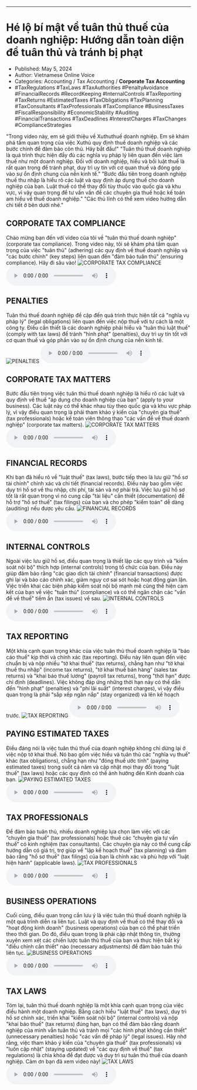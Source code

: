 
---

# Hé lộ bí mật về tuân thủ thuế của doanh nghiệp: Hướng dẫn toàn diện để tuân thủ và tránh bị phạt

- Published: May 5, 2024
- Author: Vietnamese Online Voice
- Categories: Accounting / Tax Accounting / **Corporate Tax Accounting**
- #TaxRegulations #TaxLaws #TaxAuthorities #PenaltyAvoidance #FinancialRecords #RecordKeeping #InternalControls #TaxReporting #TaxReturns #EstimatedTaxes #TaxObligations #TaxPlanning #TaxConsultants #TaxProfessionals #TaxCompliance #BusinessTaxes #FiscalResponsibility #EconomicStability #Auditing #FinancialTransactions #TaxDeadlines #InterestCharges #TaxChanges #ComplianceStrategies

"Trong video này, em sẽ giới thiệu về Xuthuthuế doanh nghiệp. Em sẽ khám phá tầm quan trọng của việc Xuthủ quy định thuế doanh nghiệp và các bước chính để đảm bảo côn thủ. Hãy bắt đầu!" "Tuân thủ thuế doanh nghiệp là quá trình thực hiện đầy đủ các nghĩa vụ pháp lý liên quan đến việc làm thuế như một doanh nghiệp. Đối với doanh nghiệp, hiểu và bồi luật thuế là rất quan trọng để tránh phạt, duy trì uy tín với cơ quan thuế và đóng góp vào sự ổn định chung của nền kinh tế." "Bước đầu tiên trong doanh nghiệp thuế thu nhập là hiểu rõ các luật và quy định áp dụng thuế cho doanh nghiệp của bạn. Luật thuế có thể thay đổi tùy thuộc vào quốc gia và khu vực, vì vậy quan trọng để tư vấn vấn đề các chuyên gia thuế hoặc kế toán am hiểu về thuế doanh nghiệp." "Các thủ lĩnh có thể xem video hướng dẫn chi tiết ở bên dưới nhé."


## CORPORATE TAX COMPLIANCE

Chào mừng bạn đến với video của tôi về "tuân thủ thuế doanh nghiệp" (corporate tax compliance). Trong video này, tôi sẽ khám phá tầm quan trọng của việc "tuân thủ" (adhering) các quy định về thuế doanh nghiệp và "các bước chính" (key steps) liên quan đến "đảm bảo tuân thủ" (ensuring compliance). Hãy đi sâu vào!
![CORPORATE TAX COMPLIANCE](https://http-archiver-apis-production-80.schnworks.com/storage/images/transitions/2024-05-05/transition-11372925912-Montserrat-Medium-1A237E.jpg)
<audio controls>
    <source src="https://http-archiver-apis-production-80.schnworks.com/storage/storage/audio/file-18329599956.mp3" type="audio/mpeg">
</audio>



## PENALTIES

Tuân thủ thuế doanh nghiệp đề cập đến quá trình thực hiện tất cả "nghĩa vụ pháp lý" (legal obligations) liên quan đến việc nộp thuế với tư cách là một công ty. Điều cần thiết là các doanh nghiệp phải hiểu và "tuân thủ luật thuế" (comply with tax laws) để tránh "hình phạt" (penalties), duy trì uy tín tốt với cơ quan thuế và góp phần vào sự ổn định chung của nền kinh tế.
![PENALTIES](https://http-archiver-apis-production-80.schnworks.com/storage/images/transitions/2024-05-05/transition--4805606961-Montserrat-SemiBold-512DA8.jpg)
<audio controls>
    <source src="https://http-archiver-apis-production-80.schnworks.com/storage/storage/audio/file-11049262390.mp3" type="audio/mpeg">
</audio>



## CORPORATE TAX MATTERS

Bước đầu tiên trong việc tuân thủ thuế doanh nghiệp là hiểu rõ các luật và quy định về thuế "áp dụng cho doanh nghiệp của bạn" (apply to your business). Các luật này có thể khác nhau tùy theo quốc gia và khu vực pháp lý, vì vậy điều quan trọng là phải tham khảo ý kiến ​​của "chuyên gia thuế" (tax professionals) hoặc kế toán viên thông thạo "các vấn đề về thuế doanh nghiệp" (corporate tax matters).
![CORPORATE TAX MATTERS](https://http-archiver-apis-production-80.schnworks.com/storage/images/transitions/2024-05-05/transition-22854048276-Montserrat-Medium-004895.jpg)
<audio controls>
    <source src="https://http-archiver-apis-production-80.schnworks.com/storage/storage/audio/file-15977513989.mp3" type="audio/mpeg">
</audio>



## FINANCIAL RECORDS

Khi bạn đã hiểu rõ về "luật thuế" (tax laws), bước tiếp theo là lưu giữ "hồ sơ tài chính" chính xác và chi tiết (financial records). Điều này bao gồm việc duy trì hồ sơ về thu nhập, chi phí, tài sản và nợ phải trả. Việc lưu giữ hồ sơ tốt là rất quan trọng vì nó cung cấp "tài liệu" cần thiết (documentation) để hỗ trợ "hồ sơ thuế" (tax filings) của bạn và cho phép "kiểm toán" dễ dàng (auditing) nếu được yêu cầu.
![FINANCIAL RECORDS](https://http-archiver-apis-production-80.schnworks.com/storage/images/transitions/2024-05-05/transition-6269724974-Montserrat-Medium-880E4F.jpg)
<audio controls>
    <source src="https://http-archiver-apis-production-80.schnworks.com/storage/storage/audio/file-49010195240.mp3" type="audio/mpeg">
</audio>



## INTERNAL CONTROLS

Ngoài việc lưu giữ hồ sơ, điều quan trọng là thiết lập các quy trình và "kiểm soát nội bộ" thích hợp (internal controls) trong tổ chức của bạn. Điều này giúp đảm bảo rằng "các giao dịch tài chính" (financial transactions) ​​được ghi lại và báo cáo chính xác, giảm nguy cơ sai sót hoặc hoạt động gian lận. Việc triển khai các biện pháp kiểm soát nội bộ mạnh mẽ cũng thể hiện cam kết của bạn về việc "tuân thủ" (compliance) và có thể ngăn chặn các "vấn đề về thuế" tiềm ẩn (tax issues) về sau.
![INTERNAL CONTROLS](https://http-archiver-apis-production-80.schnworks.com/storage/images/transitions/2024-05-05/transition-13842654384-Montserrat-SemiBold-512DA8.jpg)
<audio controls>
    <source src="https://http-archiver-apis-production-80.schnworks.com/storage/storage/audio/file-9932129811.mp3" type="audio/mpeg">
</audio>



## TAX REPORTING

Một khía cạnh quan trọng khác của việc tuân thủ thuế doanh nghiệp là "báo cáo thuế" kịp thời và chính xác (tax reporting). Điều này liên quan đến việc chuẩn bị và nộp nhiều "tờ khai thuế" (tax returns), chẳng hạn như "tờ khai thuế thu nhập" (income tax returns), "tờ khai thuế bán hàng" (sales tax returns) và "khai báo thuế lương" (payroll tax returns), trong "thời hạn" được chỉ định (deadlines). Việc không đáp ứng những thời hạn này có thể dẫn đến "hình phạt" (penalties) và "phí lãi suất" (interest charges), vì vậy điều quan trọng là phải "sắp xếp ngăn nắp" (stay organized) và lên kế hoạch trước.
![TAX REPORTING](https://http-archiver-apis-production-80.schnworks.com/storage/images/transitions/2024-05-05/transition--28713096226-Montserrat-SemiBold-9C27B0.jpg)
<audio controls>
    <source src="https://http-archiver-apis-production-80.schnworks.com/storage/storage/audio/file-2464384226.mp3" type="audio/mpeg">
</audio>



## PAYING ESTIMATED TAXES

Điều đáng nói là việc tuân thủ thuế của doanh nghiệp không chỉ dừng lại ở việc nộp tờ khai thuế. Nó bao gồm việc hiểu và tuân thủ các "nghĩa vụ thuế" khác (tax obligations), chẳng hạn như "đóng thuế ước tính" (paying estimated taxes) trong suốt cả năm và cập nhật mọi thay đổi trong "luật thuế" (tax laws) hoặc các quy định có thể ảnh hưởng đến Kinh doanh của bạn.
![PAYING ESTIMATED TAXES](https://http-archiver-apis-production-80.schnworks.com/storage/images/transitions/2024-05-05/transition--28497340154-Montserrat-SemiBold-880E4F.jpg)
<audio controls>
    <source src="https://http-archiver-apis-production-80.schnworks.com/storage/storage/audio/file-18739260434.mp3" type="audio/mpeg">
</audio>



## TAX PROFESSIONALS

Để đảm bảo tuân thủ, nhiều doanh nghiệp lựa chọn làm việc với các “chuyên gia thuế” (tax professionals) hoặc thuê các “chuyên gia tư vấn thuế” có kinh nghiệm (tax consultants). Các chuyên gia này có thể cung cấp hướng dẫn có giá trị, trợ giúp về "lập kế hoạch thuế" (tax planning) và đảm bảo rằng "hồ sơ thuế" (tax filings) của bạn là chính xác và phù hợp với "luật hiện hành" (applicable laws).
![TAX PROFESSIONALS](https://http-archiver-apis-production-80.schnworks.com/storage/images/transitions/2024-05-05/transition-20722958267-Montserrat-Bold-004895.jpg)
<audio controls>
    <source src="https://http-archiver-apis-production-80.schnworks.com/storage/storage/audio/file-11437928405.mp3" type="audio/mpeg">
</audio>



## BUSINESS OPERATIONS

Cuối cùng, điều quan trọng cần lưu ý là việc tuân thủ thuế doanh nghiệp là một quá trình diễn ra liên tục. Luật và quy định về thuế có thể thay đổi và "hoạt động kinh doanh" (business operations) của bạn có thể phát triển theo thời gian. Do đó, điều quan trọng là phải cập nhật thông tin, thường xuyên xem xét các chiến lược tuân thủ thuế của bạn và thực hiện bất kỳ "điều chỉnh cần thiết" nào (necessary adjustments) để đảm bảo tuân thủ liên tục.
![BUSINESS OPERATIONS](https://http-archiver-apis-production-80.schnworks.com/storage/images/transitions/2024-05-05/transition--12456216312-Montserrat-SemiBold-4A148C.jpg)
<audio controls>
    <source src="https://http-archiver-apis-production-80.schnworks.com/storage/storage/audio/file-26312317516.mp3" type="audio/mpeg">
</audio>



## TAX LAWS

Tóm lại, tuân thủ thuế doanh nghiệp là một khía cạnh quan trọng của việc điều hành một doanh nghiệp. Bằng cách hiểu "luật thuế" (tax laws), duy trì hồ sơ chính xác, triển khai "kiểm soát nội bộ" (internal controls) và nộp "khai báo thuế" (tax returns) đúng hạn, bạn có thể đảm bảo rằng doanh nghiệp của mình vẫn tuân thủ và tránh mọi "các hình phạt không cần thiết" (unnecessary penalties) hoặc "các vấn đề pháp lý" (legal issues). Hãy nhớ rằng, việc tham khảo ý kiến ​​của "chuyên gia thuế" (tax professionals) và "luôn cập nhật" (staying updated) về "các quy định về thuế" (tax regulations) là chìa khóa để đạt được và duy trì sự tuân thủ thuế của doanh nghiệp. Cảm ơn bạn đã xem video này!
![TAX LAWS](https://http-archiver-apis-production-80.schnworks.com/storage/images/transitions/2024-05-05/transition--1426921842-Montserrat-Medium-4A148C.jpg)
<audio controls>
    <source src="https://http-archiver-apis-production-80.schnworks.com/storage/storage/audio/file-8839783192.mp3" type="audio/mpeg">
</audio>

